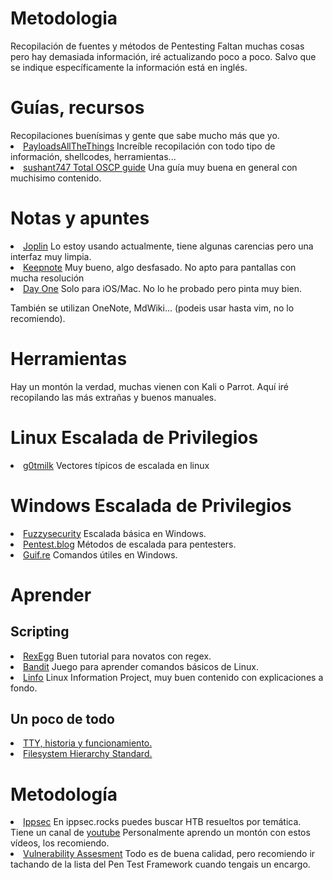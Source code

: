 # Metodologia
Recopilación de fuentes y métodos de Pentesting
Faltan muchas cosas pero hay demasiada información, iré actualizando poco a poco.
Salvo que se indique específicamente la información está en inglés.

<h1>Guías, recursos</h1>
Recopilaciones buenísimas y gente que sabe mucho más que yo.<br>
<li><a
        href="https://github.com/swisskyrepo/PayloadsAllTheThings/tree/master/Methodology%20and%20Resources">PayloadsAllTheThings</a> Increíble
    recopilación con todo tipo de información, shellcodes, herramientas...</li>
    <li><a href="https://sushant747.gitbooks.io/total-oscp-guide/content/privilege_escalation_windows.html
">sushant747 Total OSCP guide</a> Una guía muy buena en general con muchisimo contenido.</li>

    
<h1>Notas y apuntes</h1>
<li><a href="https://joplinapp.org/">Joplin</a> Lo estoy usando actualmente, tiene algunas carencias pero una
    interfaz muy limpia.</li>
<li><a href="http://keepnote.org/">Keepnote</a> Muy bueno, algo desfasado. No apto para pantallas con mucha resolución
</li>
<li><a href="https://dayoneapp.com/">Day One</a> Solo para iOS/Mac. No lo he probado pero pinta muy bien.</li>
<p>También se utilizan OneNote, MdWiki... (podeis usar hasta vim, no lo recomiendo).
</p>

<h1>Herramientas</h1>
<p>Hay un montón la verdad, muchas vienen con Kali o Parrot. Aquí iré recopilando las más extrañas y buenos manuales.
</p>

<h1>Linux Escalada de Privilegios</h1>
<li> <a href="https://blog.g0tmi1k.com/2011/08/basic-linux-privilege-escalation/">g0tmilk</a> Vectores típicos de
    escalada en linux</li>
    
<h1>Windows Escalada de Privilegios</h1>
<li> <a href="https://www.fuzzysecurity.com/tutorials/16.html/">Fuzzysecurity</a> Escalada básica en Windows.</li>
<li> <a href="https://pentest.blog/windows-privilege-escalation-methods-for-pentesters/
">Pentest.blog</a> Métodos de escalada para pentesters.</li>
<li><a href="https://guif.re/windowseop">Guif.re</a> Comandos útiles en Windows.</li>

<h1>Aprender</h1>
<h2>Scripting</h2>
<li><a href="http://www.rexegg.com/">RexEgg</a> Buen tutorial para novatos con regex.</li>
<li><a href="https://overthewire.org/wargames/bandit/">Bandit</a> Juego para aprender comandos básicos de Linux.</li>
<li><a href="http://www.linfo.org/stdio.html">Linfo</a> Linux Information Project, muy buen contenido con explicaciones a
    fondo.</li>
<h2>Un poco de todo</h2>
<li><a href="http://www.linusakesson.net/programming/tty/"> TTY, historia y funcionamiento.</a></li>
<li><a href="https://www.pathname.com/fhs/pub/fhs-2.3.html#THEUSRHIERARCHY%20%22Filesystem%20Hierarchy%20Standard"> Filesystem
        Hierarchy Standard.</a></li>

<h1>Metodología</h1>
<li><a href="https://ippsec.rocks/">Ippsec</a> En ippsec.rocks puedes buscar HTB resueltos por temática. Tiene un canal
    de <a href="https://www.youtube.com/channel/UCa6eh7gCkpPo5XXUDfygQQA">youtube</a> Personalmente aprendo un montón con
    estos vídeos, los recomiendo.</li>
<li><a href="http://www.vulnerabilityassessment.co.uk/">Vulnerability Assesment</a> Todo es de buena calidad, pero
    recomiendo ir tachando de la lista del Pen Test Framework cuando tengais un encargo.</li>

